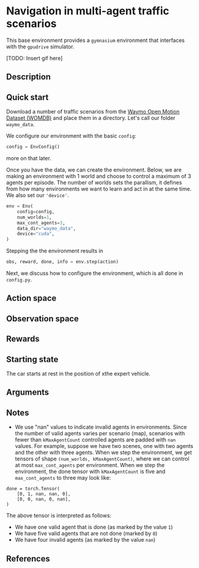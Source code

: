 # Navigation in multi-agent traffic scenarios

This base environment provides a `gymnasium` environment that interfaces with the `gpudrive` simulator.

[TODO: Insert gif here]

## Description


## Quick start

Download a number of traffic scenarios from the [Waymo Open Motion Dataset (WOMDB)](https://github.com/waymo-research/waymo-open-dataset) and place them in a directory. Let's call our folder `waymo_data`.

We configure our environment with the basic `config`:
```Python
config = EnvConfig()
```
more on that later.

Once you have the data, we can create the environment. Below, we are making an environment with 1 world and choose to control a maximum of 3 agents per episode. The number of worlds sets the parallism, it defines from how many environments we want to learn and act in at the same time. We also set our `'device'`.

```Python
env = Env(
    config=config,
    num_worlds=1,
    max_cont_agents=3,
    data_dir="waymo_data",
    device="cuda",
)
```

Stepping the the environment results in

```Python
obs, reward, done, info = env.step(action)
```

Next, we discuss how to configure the environment, which is all done in `config.py`.

## Action space


## Observation space


## Rewards


## Starting state

The car starts at rest in the position of xthe expert vehicle.

## Arguments


## Notes

- We use "nan" values to indicate invalid agents in environments. Since the number of valid agents varies per scenario (map), scenarios with fewer than `kMaxAgentCount` controlled agents are padded with `nan` values. For example, suppose we have two scenes, one with two agents and the other with three agents. When we step the environment, we get tensors of shape `(num_worlds, kMaxAgentCount)`, where we can control at most `max_cont_agents` per environment. When we step the environment, the done tensor with `kMaxAgentCount` is five and `max_cont_agents` to three may look like:

```
done = torch.Tensor(
    [0, 1, nan, nan, 0],
    [0, 0, nan, 0, nan],
)
```

The above tensor is interpreted as follows:
- We have one valid agent that is done (as marked by the value `1`)
- We have five valid agents that are not done (marked by `0`)
- We have four invalid agents (as marked by the value `nan`)

## References
